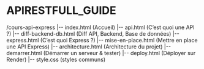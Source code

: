 # APIRESTFULL_GUIDE


/cours-api-express
   |-- index.html          (Accueil)
   |-- api.html            (C’est quoi une API ?)
   |-- diff-backend-db.html (Diff API, Backend, Base de données)
   |-- express.html        (C’est quoi Express ?)
   |-- mise-en-place.html  (Mettre en place une API Express)
   |-- architecture.html   (Architecture du projet)
   |-- demarrer.html       (Démarrer un serveur & tester)
   |-- deploy.html         (Déployer sur Render)
   |-- style.css           (styles communs)

